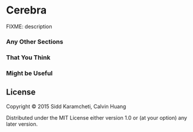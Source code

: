 # Cerebra

FIXME: description

### Any Other Sections
### That You Think
### Might be Useful

## License

Copyright © 2015 Sidd Karamcheti, Calvin Huang

Distributed under the MIT License either version 1.0 or (at
your option) any later version.
